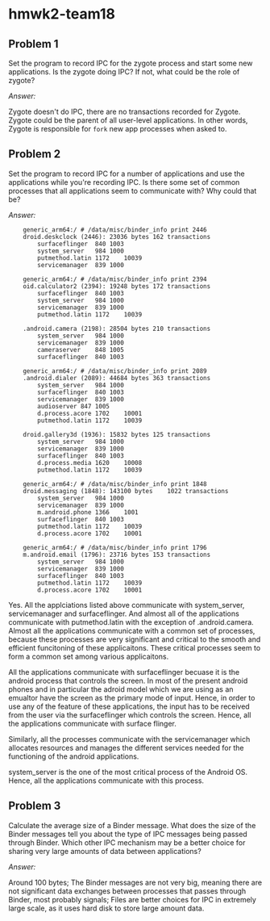 # hmwk2-team18
## Problem 1
Set the program to record IPC for the zygote process and start some new applications. Is the zygote doing IPC? If not, what could be the role of zygote?

*Answer:*

Zygote doesn't do IPC, there are no transactions recorded for Zygote. Zygote could be the parent of all user-level applications. In other words, Zygote is responsible for `fork` new app processes when asked to.

## Problem 2
Set the program to record IPC for a number of applications and use the applications while you're recording IPC. Is there some set of common processes that all applications seem to communicate with? Why could that be?

*Answer:*
```
    generic_arm64:/ # /data/misc/binder_info print 2446                                          
    droid.deskclock (2446):	23036 bytes	162 transactions
        surfaceflinger	840	1003
        system_server	984	1000
        putmethod.latin	1172	10039
        servicemanager	839	1000

    generic_arm64:/ # /data/misc/binder_info print 2394                                          
    oid.calculator2 (2394):	19248 bytes	172 transactions
        surfaceflinger	840	1003
        system_server	984	1000
        servicemanager	839	1000
        putmethod.latin	1172	10039

    .android.camera (2198):	28504 bytes	210 transactions
        system_server	984	1000
        servicemanager	839	1000
        cameraserver	848	1005
        surfaceflinger	840	1003

    generic_arm64:/ # /data/misc/binder_info print 2089                                          
    .android.dialer (2089):	44684 bytes	363 transactions
        system_server	984	1000
        surfaceflinger	840	1003
        servicemanager	839	1000
        audioserver	847	1005
        d.process.acore	1702	10001
        putmethod.latin	1172	10039

    droid.gallery3d (1936):	15832 bytes	125 transactions
        system_server	984	1000
        servicemanager	839	1000
        surfaceflinger	840	1003
        d.process.media	1620	10008
        putmethod.latin	1172	10039

    generic_arm64:/ # /data/misc/binder_info print 1848                                          
    droid.messaging (1848):	143100 bytes	1022 transactions
        system_server	984	1000
        servicemanager	839	1000
        m.android.phone	1366	1001
        surfaceflinger	840	1003
        putmethod.latin	1172	10039
        d.process.acore	1702	10001

    generic_arm64:/ # /data/misc/binder_info print 1796                                          
    m.android.email (1796):	23716 bytes	153 transactions
        system_server	984	1000
        servicemanager	839	1000
        surfaceflinger	840	1003
        putmethod.latin	1172	10039
        d.process.acore	1702	10001
```

Yes. All the applciations listed above communicate with system_server, servicemanager and surfaceflinger. And almost all of the applications communicate with putmethod.latin with the exception of .android.camera. Almost all the applications communicate with a common set of processes, because these processes are very significant and critical to the smooth and efficient funcitoning of these applicaitons. These critical processes seem to form a common set among various applicaitons. 

All the applications communicate with surfaceflinger becuase it is the android process that controls the screen. In most of the present android phones and in particular the adroid model which we are using as an emualtor have the screen as the primary mode of input. Hence, in order to use any of the feature of these applications, the input has to be received from the user via the surfaceflinger which controls the screen. Hence, all the applications communicate with surface flinger.

Similarly, all the processes communicate with the servicemanager which allocates resources and manages the different services needed for the functioning of the android applications. 

system_server is the one of the most critical process of the Android OS. Hence, all the applications communicate with this process.

## Problem 3
Calculate the average size of a Binder message. What does the size of the Binder messages tell you about the type of IPC messages being passed through Binder. Which other IPC mechanism may be a better choice for sharing very large amounts of data between applications?

*Answer:*

Around 100 bytes; The Binder messages are not very big, meaning there are not significant data exchanges between processes that passes through Binder, most probably signals; Files are better choices for IPC in extremely large scale, as it uses hard disk to store large amount data.
